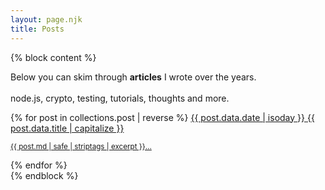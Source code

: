 ```yaml
---
layout: page.njk
title: Posts
---
```


{% block content %}

<p class="alert">
Below you can skim through <b>articles</b> I wrote over the years.
<br/>
<br/>
node.js, crypto, testing, tutorials, thoughts and more.
</p>

<div class="posts flex flex-wrap searchable">
{% for post in collections.post | reverse %}
  <a href="{{ post.url }}" class="post-item flex-item" {% if post.data.image %}lazy="{{post.data.image}}"{% endif %}>
    <time datetime="{{ post.data.date | isoday }}" class="post-date bg-white">{{ post.data.date | isoday }}</time>
    <span class="post-link bg-white">{{ post.data.title | capitalize }}</span>
    <p class="excerpt">
      <small class="bg-white">{{ post.md | safe | striptags | excerpt }}...</small>
    </p>
  </a>
{% endfor %}
</div>
{% endblock %}